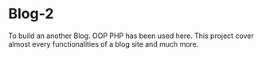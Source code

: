 # Blog-2
To build an another Blog.
OOP PHP has been used here.
This project cover almost every functionalities of a blog site and much more.
